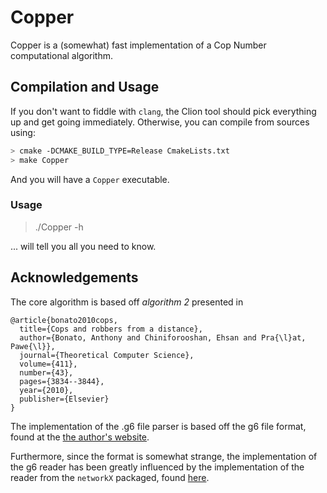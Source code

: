 # Copper

Copper is a (somewhat) fast implementation of a Cop Number computational algorithm. 


## Compilation and Usage

If you don't want to fiddle with `clang`, the Clion tool should pick everything up and get going immediately.
Otherwise, you can compile from sources using:

```bash
> cmake -DCMAKE_BUILD_TYPE=Release CmakeLists.txt
> make Copper
```

And you will have a `Copper` executable.

### Usage

> ./Copper -h 

... will tell you all you need to know.

## Acknowledgements

The core algorithm is based off _algorithm 2_ presented in

```
@article{bonato2010cops,
  title={Cops and robbers from a distance},
  author={Bonato, Anthony and Chiniforooshan, Ehsan and Pra{\l}at, Pawe{\l}},
  journal={Theoretical Computer Science},
  volume={411},
  number={43},
  pages={3834--3844},
  year={2010},
  publisher={Elsevier}
}
```

The implementation of the .g6 file parser is based off the g6 file format, found at the [the author's website](https://users.cecs.anu.edu.au/~bdm/data/formats.txt).

Furthermore, since the format is somewhat strange, the implementation of the g6 reader has been greatly influenced by the 
implementation of the reader from the `networkX` packaged, found [here](https://github.com/networkx/networkx/blob/master/networkx/readwrite/graph6.py).
